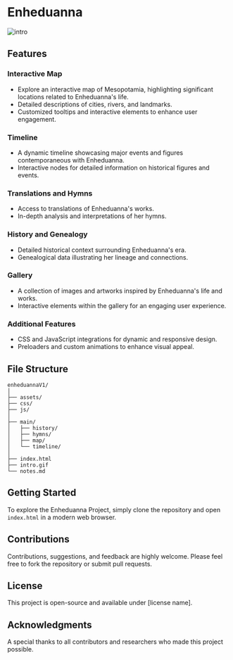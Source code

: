 # Enheduanna

![intro](intro.gif)

## Features

### Interactive Map

- Explore an interactive map of Mesopotamia, highlighting significant locations related to Enheduanna's life.
- Detailed descriptions of cities, rivers, and landmarks.
- Customized tooltips and interactive elements to enhance user engagement.

### Timeline

- A dynamic timeline showcasing major events and figures contemporaneous with Enheduanna.
- Interactive nodes for detailed information on historical figures and events.

### Translations and Hymns

- Access to translations of Enheduanna's works.
- In-depth analysis and interpretations of her hymns.

### History and Genealogy

- Detailed historical context surrounding Enheduanna's era.
- Genealogical data illustrating her lineage and connections.

### Gallery

- A collection of images and artworks inspired by Enheduanna's life and works.
- Interactive elements within the gallery for an engaging user experience.

### Additional Features

- CSS and JavaScript integrations for dynamic and responsive design.
- Preloaders and custom animations to enhance visual appeal.

## File Structure

```
enheduannaV1/
│
├── assets/
├── css/
├── js/
│
├── main/
│   ├── history/
│   ├── hymns/
│   ├── map/
│   └── timeline/
│
├── index.html
├── intro.gif
└── notes.md
```

## Getting Started

To explore the Enheduanna Project, simply clone the repository and open `index.html` in a modern web browser.

## Contributions

Contributions, suggestions, and feedback are highly welcome. Please feel free to fork the repository or submit pull requests.

## License

This project is open-source and available under [license name].

## Acknowledgments

A special thanks to all contributors and researchers who made this project possible.
